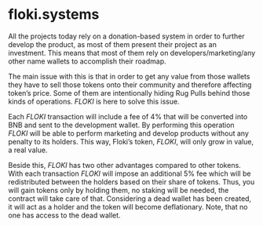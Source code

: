 # floki.systems

All the projects today rely on a donation-based system in order to further develop the product, as most of them present their project as an investment. This means that most of them rely on developers/marketing/any other name wallets to accomplish their roadmap. 

The main issue with this is that in order to get any value from those wallets they have to sell those tokens onto their community and therefore affecting token’s price. Some of them are intentionally hiding Rug Pulls behind those kinds of operations. $FLOKI$ is here to solve this issue.

Each $FLOKI$ transaction will include a fee of 4% that will be converted into BNB and sent to the development wallet. By performing this operation $FLOKI$ will be able to perform marketing and develop products without any penalty to its holders. This way, Floki’s token, $FLOKI$, will only grow in value, a real value. 

Beside this, $FLOKI$ has two other advantages compared to other tokens. With each transaction $FLOKI$ will impose an additional 5% fee which will be redistributed between the holders based on their share of tokens. Thus, you will gain tokens only by holding them, no staking will be needed, the contract will take care of that. Considering a dead wallet has been created, it will act as a holder and the token will become deflationary. Note, that no one has access to the dead wallet.
